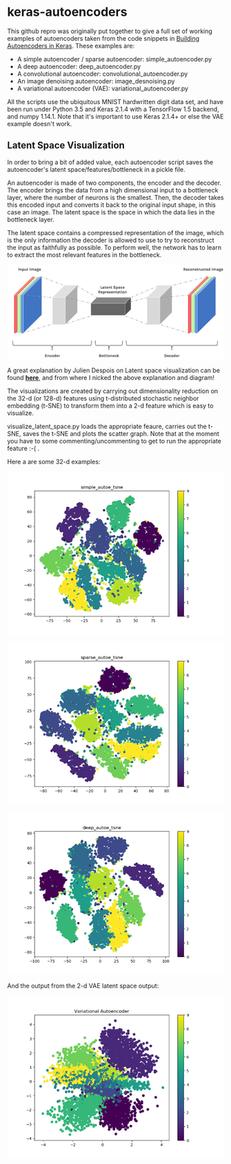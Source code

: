 # keras-autoencoders

This github repro was originally put together to give a full set of
working examples of autoencoders taken from the code snippets in
[Building Autoencoders in Keras](https://blog.keras.io/building-autoencoders-in-keras.html).
These examples are:

* A simple autoencoder / sparse autoencoder: simple\_autoencoder.py
* A deep autoencoder: deep\_autoencoder.py
* A convolutional autoencoder: convolutional\_autoencoder.py
* An image denoising autoencoder: image\_desnoising.py
* A variational autoencoder (VAE): variational\_autoencoder.py

All the scripts use the ubiquitous MNIST hardwritten digit data set,
and have been run under Python 3.5 and Keras 2.1.4 with a TensorFlow 1.5
backend, and numpy 1.14.1. Note that it's important to use Keras 2.1.4+
or else the VAE example doesn't work.

## Latent Space Visualization

In order to bring a bit of added value, each autoencoder script saves
the autoencoder's latent space/features/bottleneck in a pickle file.

An autoencoder is made of two components, the encoder and the decoder.
The encoder brings the data from a high dimensional input to a bottleneck
layer, where the number of neurons is the smallest. Then, the decoder takes
this encoded input and converts it back to the original input shape, in
this case an image. The latent space is the space in which the data lies
in the bottleneck layer.

The latent space contains a compressed representation of the image,
which is the only information the decoder is allowed to use to try to
reconstruct the input as faithfully as possible. To perform well, the
network has to learn to extract the most relevant features in the bottleneck.

![Autoencode latent space](assets/autoencoder_latent_space.png)

A great explanation by Julien Despois on Latent space visualization can
be found **[here](https://medium.com/@juliendespois/latent-space-visualization-deep-learning-bits-2-bd09a46920df)**,
and from where I nicked the above explanation and diagram!

The visualizations are created by carrying out dimensionality reduction
on the 32-d (or 128-d) features using t-distributed stochastic neighbor
embedding (t-SNE) to transform them into a 2-d feature which is easy to
visualize.

visualize\_latent\_space.py loads the appropriate feaure, carries out
the t-SNE, saves the t-SNE and plots the scatter graph. Note that at
the moment you have to some commenting/uncommenting to get to run the
appropriate feature :-( .

Here a are some 32-d examples:

![simple autoencoder latent space](assets/simple_autoe_tsne.png)

![sparse autoencoder latent space](assets/sparse_autoe_tsne.png)

![deep autoencoder latent space](assets/deep_autoe_tsne.png)

And the output from the 2-d VAE latent space output:

![variational autoencoder latent space](assets/variational_autoe_lspace.png) 